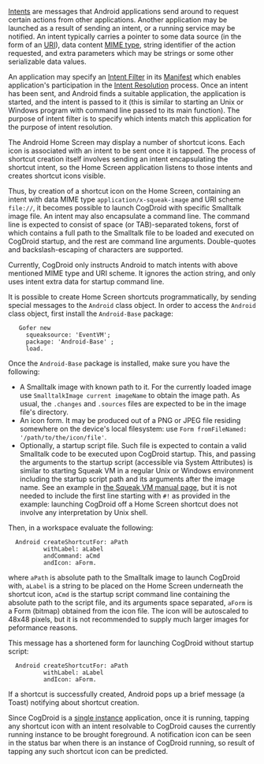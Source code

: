 [Intents](http://developer.android.com/guide/topics/intents/intents-filters.html#iobjs) are messages that Android applications send around to request certain actions from other applications. Another application may be launched as a result of sending an intent, or a running service may be notified. An intent typically carries a pointer to some data source (in the form of an [URI](http://en.wikipedia.org/wiki/Uniform_Resource_Identifier)), data content [MIME type](http://en.wikipedia.org/wiki/MIME_type), string identifier of the action requested, and extra parameters which may be strings or some other serializable data values.

An application may specify an [Intent Filter](http://developer.android.com/guide/topics/intents/intents-filters.html#ifs) in its [Manifest](http://developer.android.com/guide/topics/manifest/manifest-intro.html) which enables application's participation in the [Intent Resolution](http://developer.android.com/guide/topics/intents/intents-filters.html#ires) process. Once an intent has been sent, and Android finds a suitable application, the application is started, and the intent is passed to it (this is similar to starting an Unix or Windows program with command line passed to its main function). The purpose of intent filter is to specify which intents match this application for the purpose of intent resolution.

The Android Home Screen may display a number of shortcut icons. Each icon is associated with an intent to be sent once it is tapped. The process of shortcut creation itself involves sending an intent encapsulating the shortcut intent, so the Home Screen application listens to those intents and creates shortcut icons visible.

Thus, by creation of a shortcut icon on the Home Screen, containing an intent with data MIME type `application/x-squeak-image` and URI scheme `file://`, it becomes possible to launch CogDroid with specific Smalltalk image file. An intent may also encapsulate a command line. The command line is expected to consist of space (or TAB)-separated tokens, forst of which contains a full path to the Smalltalk file to be loaded and executed on CogDroid startup, and the rest are command line arguments. Double-quotes and backslash-escaping of characters are supported.

Currently, CogDroid only instructs Android to match intents with above mentioned MIME type and URI scheme. It ignores the action string, and only uses intent extra data for startup command line.

It is possible to create Home Screen shortcuts programmatically, by sending special messages to the `Android` class object. In order to access the `Android` class object, first install the `Android-Base` package:

```
   Gofer new
     squeaksource: 'EventVM';
     package: 'Android-Base' ;
     load.
```

Once the `Android-Base` package is installed, make sure you have the following:

  * A Smalltalk image with known path to it. For the currently loaded image use `SmalltalkImage current imageName` to obtain the image path. As usual, the `.changes` and `.sources` files are expected to be in the image file's directory.
  * An icon form. It may be produced out of a PNG or JPEG file residing somewhere on the device's local filesystem: use `Form fromFileNamed: '/path/to/the/icon/file'`.
  * Optionally, a startup script file. Such file is expected to contain a valid Smalltalk code to be executed upon CogDroid startup. This, and passing the arguments to the startup script (accessible via System Attributes) is similar to starting Squeak VM in a regular Unix or Windows environment including the startup script path and its arguments after the image name. See an example in [the Squeak VM manual page](http://squeakvm.org/unix/doc/squeak.html), but it is not needed to include the first line starting with `#!` as provided in the example: launching CogDroid off a Home Screen shortcut does not involve any interpretation by Unix shell.

Then, in a workspace evaluate the following:

```
  Android createShortcutFor: aPath 
          withLabel: aLabel
          andCommand: aCmd 
          andIcon: aForm.
```

where `aPath` is absolute path to the Smalltalk image to launch CogDroid with, `aLabel` is a string to be placed on the Home Screen underneath the shortcut icon, `aCmd` is the startup script command line containing the absolute path to the script file, and its arguments space separated, `aForm` is a Form (bitmap) obtained from the icon file. The icon will be autoscaled to 48x48 pixels, but it is not recommended to supply much larger images for peformance reasons.

This message has a shortened form for launching CogDroid without startup script:

```
  Android createShortcutFor: aPath 
          withLabel: aLabel
          andIcon: aForm.
```

If a shortcut is successfully created, Android pops up a brief message (a Toast) notifying about shortcut creation.

Since CogDroid is a [single instance](http://developer.android.com/guide/topics/fundamentals/tasks-and-back-stack.html) application, once it is running, tapping any shortcut icon with an intent resolvable to CogDroid causes the currently running instance to be brought foreground. A notification icon can be seen in the status bar when there is an instance of CogDroid running, so result of tapping any such shortcut icon can be predicted.
